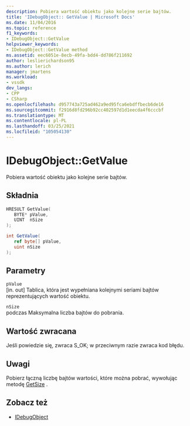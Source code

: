 ```yaml
---
description: Pobiera wartość obiektu jako kolejne serie bajtów.
title: 'IDebugObject:: GetValue | Microsoft Docs'
ms.date: 11/04/2016
ms.topic: reference
f1_keywords:
- IDebugObject::GetValue
helpviewer_keywords:
- IDebugObject::GetValue method
ms.assetid: eec6051e-8ecb-49fa-bdd4-dd786f211692
author: leslierichardson95
ms.author: lerich
manager: jmartens
ms.workload:
- vssdk
dev_langs:
- CPP
- CSharp
ms.openlocfilehash: d957743a725ad462a9ed95fca6ebdffbecb6de16
ms.sourcegitcommit: f2916d8fd296b92cc402597d1d1eecda4f6cccbf
ms.translationtype: MT
ms.contentlocale: pl-PL
ms.lasthandoff: 03/25/2021
ms.locfileid: "105054130"
---
```

# <a name="idebugobjectgetvalue"></a>IDebugObject::GetValue
Pobiera wartość obiektu jako kolejne serie bajtów.

## <a name="syntax"></a>Składnia

```cpp
HRESULT GetValue( 
   BYTE* pValue,
   UINT  nSize
);
```

```csharp
int GetValue(
   ref byte[] pValue,
   uint nSize
);
```

## <a name="parameters"></a>Parametry
`pValue`\
[in. out] Tablica, która jest wypełniana kolejnymi seriami bajtów reprezentujących wartość obiektu.

`nSize`\
podczas Maksymalna liczba bajtów do pobrania.

## <a name="return-value"></a>Wartość zwracana
 Jeśli powiedzie się, zwraca S_OK; w przeciwnym razie zwraca kod błędu.

## <a name="remarks"></a>Uwagi
 Pobierz łączną liczbę bajtów wartości, które można pobrać, wywołując metodę [GetSize](../../../extensibility/debugger/reference/idebugobject-getsize.md) .

## <a name="see-also"></a>Zobacz też
- [IDebugObject](../../../extensibility/debugger/reference/idebugobject.md)
